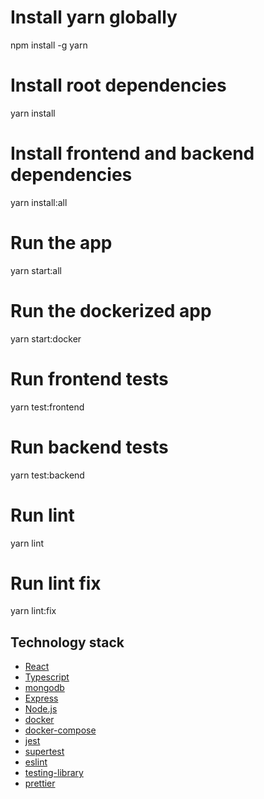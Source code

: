 # Install yarn globally

npm install -g yarn

# Install root dependencies

yarn install

# Install frontend and backend dependencies

yarn install:all

# Run the app

yarn start:all

# Run the dockerized app

yarn start:docker

# Run frontend tests

yarn test:frontend

# Run backend tests

yarn test:backend

# Run lint

yarn lint

# Run lint fix

yarn lint:fix

<!-- Technology stack -->

## Technology stack

- [React](https://reactjs.org/)
- [Typescript](https://www.typescriptlang.org/)
- [mongodb](https://www.mongodb.com/)
- [Express](https://expressjs.com/)
- [Node.js](https://nodejs.org/en/)
- [docker](https://www.docker.com/)
- [docker-compose](https://docs.docker.com/compose/)
- [jest](https://jestjs.io/)
- [supertest](https://www.npmjs.com/package/supertest)
- [eslint](https://eslint.org/)
- [testing-library](https://testing-library.com/docs/)
- [prettier](https://prettier.io/)
